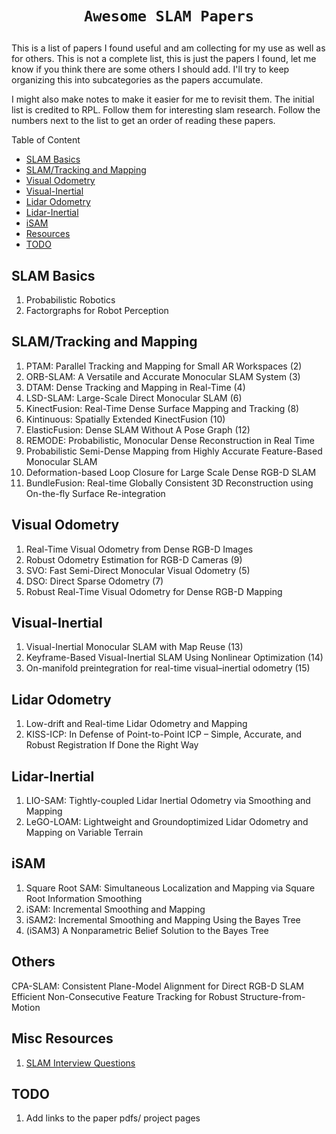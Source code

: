 # <p align='center'>`Awesome SLAM Papers`</p>

This is a list of papers I found useful and am collecting for my use as well as for others. This is not a complete list, this is just the papers I found, let me know if you think there are some others I should add. I'll try to keep organizing this into subcategories as the papers accumulate.

I might also make notes to make it easier for me to revisit them.
The initial list is credited to RPL. Follow them for interesting slam research.
Follow the numbers next to the list to get an order of reading these papers.



<summary>Table of Content</summary>

- [SLAM Basics](#slam-basics)
- [SLAM/Tracking and Mapping](#slam/tracking-and-mapping)
- [Visual Odometry](#visual-odometry)
- [Visual-Inertial](#visual-inertial)
- [Lidar Odometry](#lidar-odometry)
- [Lidar-Inertial](#lidar-inertial)
- [iSAM](#iSAM)
- [Resources](#misc-resources)
- [TODO](#TODO)



## SLAM Basics
1. Probabilistic Robotics
2. Factorgraphs for Robot Perception

## SLAM/Tracking and Mapping
1. PTAM: Parallel Tracking and Mapping for Small AR Workspaces (2)
2. ORB-SLAM: A Versatile and Accurate Monocular SLAM System (3)
3. DTAM: Dense Tracking and Mapping in Real-Time (4)
4. LSD-SLAM: Large-Scale Direct Monocular SLAM (6)
5. KinectFusion: Real-Time Dense Surface Mapping and Tracking (8)
6. Kintinuous: Spatially Extended KinectFusion (10)
7. ElasticFusion: Dense SLAM Without A Pose Graph (12)
8. REMODE: Probabilistic, Monocular Dense Reconstruction in Real Time
9. Probabilistic Semi-Dense Mapping from Highly Accurate Feature-Based Monocular SLAM
10. Deformation-based Loop Closure for Large Scale Dense RGB-D SLAM
11. BundleFusion: Real-time Globally Consistent 3D Reconstruction using On-the-fly Surface Re-integration

## Visual Odometry
1. Real-Time Visual Odometry from Dense RGB-D Images
2. Robust Odometry Estimation for RGB-D Cameras (9)
3. SVO: Fast Semi-Direct Monocular Visual Odometry (5)
4. DSO: Direct Sparse Odometry (7)
5. Robust Real-Time Visual Odometry for Dense RGB-D Mapping

## Visual-Inertial
1. Visual-Inertial Monocular SLAM with Map Reuse (13)
2. Keyframe-Based Visual-Inertial SLAM Using Nonlinear Optimization (14)
3. On-manifold preintegration for real-time visual–inertial odometry (15)

## Lidar Odometry
1. Low-drift and Real-time Lidar Odometry and Mapping
2. KISS-ICP: In Defense of Point-to-Point ICP – Simple, Accurate, and Robust Registration If Done the Right Way

## Lidar-Inertial
1. LIO-SAM: Tightly-coupled Lidar Inertial Odometry via
Smoothing and Mapping
2. LeGO-LOAM: Lightweight and Groundoptimized Lidar Odometry and Mapping on Variable Terrain

## iSAM
1. Square Root SAM: Simultaneous Localization and Mapping via Square Root Information Smoothing
2. iSAM: Incremental Smoothing and Mapping
3. iSAM2: Incremental Smoothing and Mapping Using the Bayes Tree
4. (iSAM3) A Nonparametric Belief Solution to the Bayes Tree


## Others
CPA-SLAM: Consistent Plane-Model Alignment for Direct RGB-D SLAM
Efficient Non-Consecutive Feature Tracking for Robust Structure-from-Motion

## Misc Resources
1. [SLAM Interview Questions](https://www.cv-learn.com/20231128-slam-interview-questions-100-eng/)

## TODO
1. Add links to the paper pdfs/ project pages

<!-- ### `New to NeRF`

#### **Begin of NeRF, Always Start Here**

:fire:**NeRF: Representing Scenes as Neural Radiance Fields for View Synthesis**<br>
*Ben Mildenhall, Pratul P. Srinivasan, Matthew Tancik, Jonathan T. Barron, Ravi Ramamoorthi, Ren Ng*<br>
ECCV 2020, 19 Mar 2020 <br>
[[arXiv](https://arxiv.org/abs/2003.08934)] [[Project](https://www.matthewtancik.com/nerf)] [[Code](https://github.com/bmild/nerf)] [[PyTorch Impl](https://github.com/yenchenlin/nerf-pytorch)] [[Notes](./paper_discussions/NeRF.md)]

#### **NeRF Related Surveys**

:fire:**State of the Art on Neural Rendering**<br>
*Ayush Tewari, Ohad Fried, Justus Thies, Vincent Sitzmann, Stephen Lombardi, Kalyan Sunkavalli, Ricardo Martin-Brualla, Tomas Simon, Jason Saragih, Matthias Nießner, Rohit Pandey, Sean Fanello, Gordon Wetzstein, Jun-Yan Zhu, Christian Theobalt, Maneesh Agrawala, Eli Shechtman, Dan B Goldman, Michael Zollhöfer*<br>
ECCV 2020,8 Apr 2020<br>
[[arXiv](https://arxiv.org/abs/2004.03805)]

:fire:**Advances in Neural Rendering**<br>
*Ayush Tewari, Justus Thies, Ben Mildenhall, Pratul Srinivasan, Edgar Tretschk, Yifan Wang, Christoph Lassner, Vincent Sitzmann, Ricardo Martin-Brualla, Stephen Lombardi, Tomas Simon, Christian Theobalt, Matthias Niessner, Jonathan T. Barron, Gordon Wetzstein, Michael Zollhoefer, Vladislav Golyanik*<br>
ECCV 2022, 10 Nov 2021<br>
[[arXiv](https://arxiv.org/abs/2111.05849)]

:fire:**NeRF: Neural Radiance Field in 3D Vision, A Comprehensive Review**<br>
*Kyle Gao, Yina Gao, Hongjie He, Dening Lu, Linlin Xu, Jonathan Li*<br>
TPAMI 2022, 1 Oct 2022<br>
[[arXiv](https://arxiv.org/abs/2210.00379)]

**Neural Radiance Fields: Past, Present, and Future**<br>
*Ansh Mittal*<br>
In Progress,20 Apr 2023<br>
[[arXiv](https://arxiv.org/abs/2304.10050)]

#### **NeRF Tutorials**

:fire:**Neural Rendering Course**<br>
SIGGRAPH 2021 [[BiliBili](https://www.bilibili.com/video/BV1B3411q7hy)]

:fire:**Neural Volumetric Rendering for Computer Vision**<br>
ECCV 2022 Tutorial [[Website](https://sites.google.com/berkeley.edu/nerf-tutorial/home)]

:fire:**Scaling NeRF Up and Down: Big Scenes and Real-Time View Synthesis**<br>
I3D 2023 Keynote [[Video](https://www.bilibili.com/video/BV1fh4y1t7rW/)]

#### **NeRF OpenSource Tools**

:fire:**Nerfstudio: A Modular Framework for Neural Radiance Field Development**<br>
*Matthew Tancik, Ethan Weber, Evonne Ng, Ruilong Li, Brent Yi, Justin Kerr, Terrance Wang, Alexander Kristoffersen, Jake Austin, Kamyar Salahi, Abhik Ahuja, David McAllister, Angjoo Kanazawa*<br>
arXiv preprint, 8 Feb 2023<br>
>Nerfstudio provides a simple API that allows for a simplified end-to-end process of creating, training, and visualizing NeRFs. The library supports an interpretable implementation of NeRFs by modularizing each component.<br>

[[arXiv](https://arxiv.org/abs/2302.04264)] [[Website](https://docs.nerf.studio/en/latest/#)] [[Github](https://github.com/nerfstudio-project/nerfstudio)]

:fire:**NerfAcc: Efficient Sampling Accelerates NeRFs**<br>
*Ruilong Li, Hang Gao, Matthew Tancik, Angjoo Kanazawa*<br>
arXiv preprint, 8 May 2023<br>
>NerfAcc is a PyTorch Nerf acceleration toolbox for both training and inference. It focus on efficient sampling in the volumetric rendering pipeline of radiance fields, which is universal and plug-and-play for most of the NeRFs. With minimal modifications to the existing codebases, Nerfacc provides significant speedups in training various recent NeRF papers. And it is pure Python interface with flexible APIs!<br>

[[arXiv](https://arxiv.org/abs/2305.04966)] [[Website](https://www.nerfacc.com/en/latest/index.html)]  [[Github](https://github.com/KAIR-BAIR/nerfacc)]

:fire:**threestudio: A unified framework for 3D content generation**<br>
*Yuan-Chen Guo and Ying-Tian Liu and Chen Wang and Zi-Xin Zou and Guan Luo and Chia-Hao Chen and Yan-Pei Cao and Song-Hai Zhang*<br>
Github repo,2023<br>
>threestudio is a unified framework for 3D content creation from text prompts, single images, and few-shot images, by lifting 2D text-to-image generation models.

[[Github](https://github.com/threestudio-project/threestudio)]

### `NeRF Fundamental Enhancements`

:fire:**NeRF in the Wild: Neural Radiance Fields for Unconstrained Photo Collections**<br>
*Ricardo Martin-Brualla, Noha Radwan, Mehdi S. M. Sajjadi, Jonathan T. Barron, Alexey Dosovitskiy, Daniel Duckworth*<br>
CVPR 2021, 5 Aug 2020 <br>
[[arXiv](https://arxiv.org/abs/2008.02268)] [[Project](https://nerf-w.github.io/)] -->
